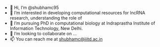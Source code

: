 - 👋 Hi, I’m @shubhamc95
- 👀 I’m interested in developing computational resources for lncRNA research, understanding the role of 
- 🌱 I’m pursuing PhD in computational biology at Indraprastha Institute of Information Technology, New Delhi.
- 💞️ I’m looking to collaborate on ...
- 📫 You can reach me at shubhamc@iiitd.ac.in

<!---
shubhamc95/shubhamc95 is a ✨ special ✨ repository because its `README.md` (this file) appears on your GitHub profile.
You can click the Preview link to take a look at your changes.
--->

